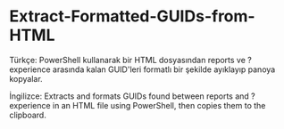 # Extract-Formatted-GUIDs-from-HTML
Türkçe:
PowerShell kullanarak bir HTML dosyasından reports ve ?experience arasında kalan GUID'leri formatlı bir şekilde ayıklayıp panoya kopyalar.

İngilizce:
Extracts and formats GUIDs found between reports and ?experience in an HTML file using PowerShell, then copies them to the clipboard.
